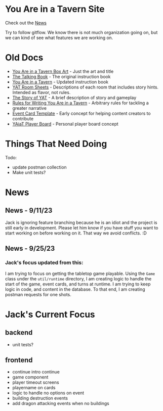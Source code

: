 # You Are in a Tavern Site

Check out the [News](#news)

Try to follow gitflow. We know there is not much organization going on, but we can kind of see what features we are working on.

# Old Docs
- <a href="https://docs.google.com/document/d/1t64hsDJ6WiO3oIYUGvomHXIhcLPSDecIV8YjTyGsPcg/edit?usp=sharing" target="_blank">You Are in a Tavern Box Art</a> - Just the art and title
- <a href="https://docs.google.com/document/d/12VaWm4J_caX35TpHljr-HoqEE5zvAIqfKRdgFjO1SqI/edit?usp=sharing" target="_blank">The Talking Book</a> - The original instruction book
- <a href="https://docs.google.com/document/d/1pKVyV3zGqGV6091TvOQFXJ15XwxpXRSiNSdScyjGSNo/edit?usp=sharing" target="_blank">You Are in a Tavern</a> - Updated instruction book
- <a href="https://docs.google.com/document/d/1FYZqVperLuIDEKf2PohFSO-Rhb6Kg7jmIk13lkKzMO8/edit?usp=sharing" target="_blank">YAT Room Sheets</a> - Descriptions of each room that includes story hints. Intended as flavor, not rules.
- <a href="https://docs.google.com/document/d/13z3lfc2Ltgb9KXARTSRNRz6eLZriASNIwJlATmtEWtw/edit?usp=sharing" target="_blank">The Story of YAT</a> - A brief description of story and gameplay
- <a href="https://docs.google.com/document/d/1RHBEsj21cy9l4GcYb3e2E6my67IWgFKI7lzRj6PqCts/edit?usp=sharing" target="_blank">Rules for Writing You Are in a Tavern</a> - Arbitrary rules for tackling a greater narrative
- <a href="https://docs.google.com/document/d/1MNzGSlnhqMk4UQMEN-msbI9lYVrcLff71nobwEousvI/edit?usp=sharing" target="_blank">Event Card Template</a> - Early concept for helping content creators to contribute
- <a href="https://docs.google.com/document/d/1DV8Vpi5Rwy3ImJIhv2f__jY0y_E-5NraZ0hIwS0P4zc/edit?usp=sharing" target="_blank">YAiaT Player Board</a> - Personal player board concept

# Things That Need Doing
Todo:
- update postman collection
- Make unit tests?

# News
## News - 9/11/23
Jack is ignoring feature branching because he is an idiot and the project is still early in development. Please let him know if you have stuff you want to start working on before working on it. That way we avoid conflicts. :D
## News - 9/25/23
### Jack's focus updated from this:
I am trying to focus on getting the tabletop game playable. Using the `Game` class under the `util/runtime` directory, I am creating logic to handle the start of the game, event cards, and turns at runtime. I am trying to keep logic in code, and content in the database. To that end, I am creating postman requests for one shots.

# Jack's Current Focus
## backend
- unit tests?
## frontend 
- continue intro continue
- game component
- player timeout screens
- playername on cards
- logic to handle no options on event
- building destruction events
- add dragon attacking events when no buildings
